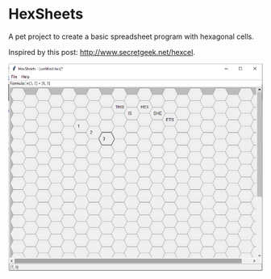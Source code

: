 # HexSheets
A pet project to create a basic spreadsheet program with hexagonal cells.

Inspired by this post: http://www.secretgeek.net/hexcel.

![Screenshot](/screenshots/main-screen.PNG)
